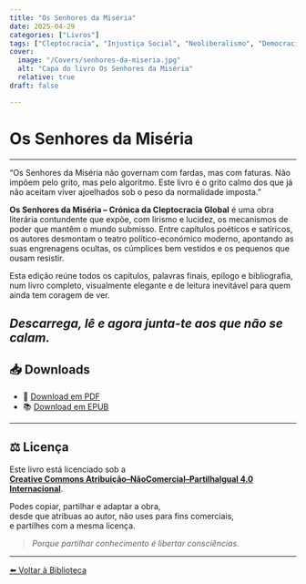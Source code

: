 ```yaml
---
title: "Os Senhores da Miséria"
date: 2025-04-29
categories: ["Livros"]
tags: ["Cleptocracia", "Injustiça Social", "Neoliberalismo", "Democracia Manipulada", "Corrupção Global", "Literatura de Intervenção"]
cover:
  image: "/Covers/senhores-da-miseria.jpg"
  alt: "Capa do livro Os Senhores da Miséria"
  relative: true
draft: false

---
```


# Os Senhores da Miséria
---
“Os Senhores da Miséria não governam com fardas, mas com faturas. Não impõem pelo grito, mas pelo algoritmo. Este livro é o grito calmo dos que já não aceitam viver ajoelhados sob o peso da normalidade imposta.”

**Os Senhores da Miséria – Crónica da Cleptocracia Global** é uma obra literária contundente que expõe, com lirismo e lucidez, os mecanismos de poder que mantêm o mundo submisso. Entre capítulos poéticos e satíricos, os autores desmontam o teatro político-económico moderno, apontando as suas engrenagens ocultas, os cúmplices bem vestidos e os pequenos que ousam resistir.

Esta edição reúne todos os capítulos, palavras finais, epílogo e bibliografia, num livro completo, visualmente elegante e de leitura inevitável para quem ainda tem coragem de ver.

*Descarrega, lê e  agora junta-te aos que não se calam.*
---

## 📥 Downloads

- 📄 [Download em PDF]( /downloads/senhores-da-miseria.pdf )
- 📚 [Download em EPUB]( /downloads/senhores-da-miseria.epub )

---
## ⚖️ Licença

Este livro está licenciado sob a  
**[Creative Commons Atribuição–NãoComercial–PartilhaIgual 4.0 Internacional](https://creativecommons.org/licenses/by-nc-sa/4.0/)**.

Podes copiar, partilhar e adaptar a obra,  
desde que atribuas ao autor, não uses para fins comerciais,  
e partilhes com a mesma licença.

> *Porque partilhar conhecimento é libertar consciências.*
---

[⬅️ Voltar à Biblioteca](/)
